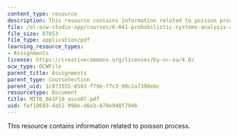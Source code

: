 ```yaml
---
content_type: resource
description: This resource contains information related to poisson process.
file: /ol-ocw-studio-app/courses/6-041-probabilistic-systems-analysis-and-applied-probability-fall-2010/fef106934a51998ed6e3670e948f7946_MIT6_041F10_assn07.pdf
file_size: 87853
file_type: application/pdf
learning_resource_types:
- Assignments
license: https://creativecommons.org/licenses/by-nc-sa/4.0/
ocw_type: OCWFile
parent_title: Assignments
parent_type: CourseSection
parent_uid: 1c873555-0503-f79e-f7c3-98c2a7390ebc
resourcetype: Document
title: MIT6_041F10_assn07.pdf
uid: fef10693-4a51-998e-d6e3-670e948f7946
---
```

This resource contains information related to poisson process.